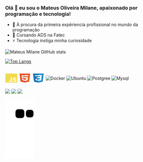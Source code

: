 ### Olá 👋 eu sou o Mateus Oliveira Milane, apaixonado por programação e tecnologia!

- 🔭 À procura da primeira expêriencia profissional no mundo da programação
- 🌱 Cursando ADS na Fatec
- ⚡ Tecnologia instiga minha curiosidade

![Mateus Milane GitHub stats](https://github-readme-stats.vercel.app/api?username=mateus608&show_icons=true&theme=dark)


[![Top Langs](https://github-readme-stats.vercel.app/api/top-langs/?username=mateus608&hide_progress=true&layout=compact&theme=dark)](https://github.com/anuraghazra/github-readme-stats)

<div style="display: inline_block"><br>
  <img align="center" alt="Js" height="30" width="40" src="https://raw.githubusercontent.com/devicons/devicon/master/icons/javascript/javascript-plain.svg">
  <img align="center" alt="HTML" height="30" width="40" src="https://raw.githubusercontent.com/devicons/devicon/master/icons/html5/html5-original.svg">
  <img align="center" alt="CSS" height="30" width="40" src="https://raw.githubusercontent.com/devicons/devicon/master/icons/css3/css3-original.svg">
  <img align="center" alt="Docker" height="50" width="65" src="https://cdn.jsdelivr.net/gh/devicons/devicon/icons/docker/docker-plain.svg">
  <img align="center" alt="Ubuntu" height="35" width="45" src="https://cdn.jsdelivr.net/gh/devicons/devicon/icons/ubuntu/ubuntu-plain.svg">
  <img align="center" alt="Postgree" height="40" width="50" src="https://cdn.jsdelivr.net/gh/devicons/devicon/icons/postgresql/postgresql-original.svg">
  <img align="center" alt="Mysql" height="40" width="50" src="https://cdn.jsdelivr.net/gh/devicons/devicon/icons/mysql/mysql-plain.svg">

</div>
  
  ####
 
<div> 
  <a href="https://instagram.com/mateus_omil5" target="_blank"><img src="https://img.shields.io/badge/-Instagram-%23E4405F?style=for-the-badge&logo=instagram&logoColor=white" target="_blank"></a>
  <a href = "mailto:mateus.milane555@gmail.com"><img src="https://img.shields.io/badge/-Gmail-%23333?style=for-the-badge&logo=gmail&logoColor=white" target="_blank"></a>
  <a href="https://www.linkedin.com/in/mateus-oliveira-milane/" target="_blank"><img src="https://img.shields.io/badge/-LinkedIn-%230077B5?style=for-the-badge&logo=linkedin&logoColor=white" target="_blank"></a> 
  
</div>


![snake gif](https://github.com/Mateus608/Mateus608/blob/output/github-contribution-grid-snake.svg)



<!--<a href="https://github.com/anuraghazra/github-readme-stats">
  <img align="center" src="https://github-readme-stats.vercel.app/api/pin/?username=mateus608&repo=github-readme-stats" />
</a>
<a href="https://github.com/anuraghazra/convoychat">
  <img align="center" src="https://github-readme-stats.vercel.app/api/pin/?username=mateus608&repo=convoychat" />
</a>-->
